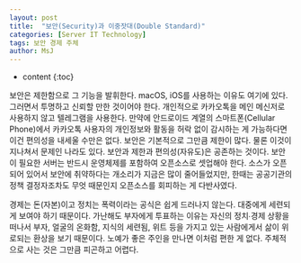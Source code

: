 ```yaml
---
layout: post
title:  "보안(Security)과 이중잣대(Double Standard)"
categories: [Server IT Technology]
tags: 보안 경제 주체
author: MsJ
---
```


* content
{:toc}

보안은 제한함으로 그 기능을 발휘한다. macOS, iOS를 사용하는 이유도 여기에 있다. 그러면서 투명하고 신뢰할 만한 것이어야 한다. 개인적으로 카카오톡을 메인 메신저로 사용하지 않고 텔레그램을 사용한다. 만약에 안드로이드 계열의 스마트폰(Cellular Phone)에서 카카오톡 사용자의 개인정보와 활동을 허락 없이 감시하는 게 가능하다면 이건 편의성을 내세울 수만은 없다. 보안은 기본적으로 그만큼 제한이 많다. 물론 이것이 지나쳐서 문제인 나라도 있다. 보안과 제한과 편의성(자유도)은 공존하는 것이다. 보안이 필요한 서버는 반드시 운영체제를 포함하여 오픈소스로 셋업해야 한다. 소스가 오픈되어 있어서 보안에 취약하다는 개소리가 지금은 많이 줄어들었지만, 한때는 공공기관의 정책 결정자조차도 무엇 때문인지 오픈소스를 회피하는 게 다반사였다.

경제는 돈(자본)이고 정치는 폭력이라는 공식은 쉽게 드러나지 않는다. 대중에게 세련되게 보여야 하기 때문이다. 가난해도 부자에게 투표하는 이유는 자신의 정치∙경제 상황을 떠나서 부자, 얼굴의 온화함, 지식의 세련됨, 위트 등을 가지고 있는 사람에게서 삶이 위로되는 환상을 보기 때문이다. 노예가 좋은 주인을 만나면 이처럼 편한 게 없다. 주체적으로 사는 것은 그만큼 피곤하고 어렵다.
